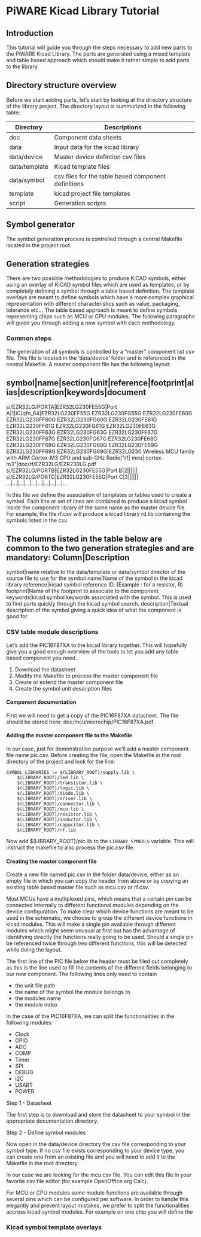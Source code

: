 # PiWARE Kicad Library Tutorial #
## Introduction ##
This tutorial will guide you through the steps necessary to add new parts to the PiWARE Kicad Library.
The parts are generated using a mixed template and table based approach which should make it rather simple to add parts to the library.

## Directory structure overview ##
Before we start adding parts, let’s start by looking at the directory structure of the library project.
The directory layout is summurized in the following table:

Directory|Descriptions
---------|------------
doc|Component data sheets
data|Input data for the kicad library
data/device| Master device defintion csv files
data/template| Kicad template files
data/symbol|csv files for the table based component definitions
template|kicad project file templates
script|Generation scripts

## Symbol generator ##

The symbol generation process is controlled through a central Makefile located in the project root.


## Generation strategies ##
There are two possible methodologies to produce KiCAD symbols, either using an overlay of KiCAD symbol files which are used as templates, or by completely defining a symbol through a table based definition.
The template overlays are meant to define symbols which have a more complex graphical representation with different characteristics such as value, packaging, tolerance etc...
The table based approach is meant to define symbols representing chips such as MCU or CPU modules. The following paragraphs will guide you through adding a new symbol with each methodology.

### Common steps ###
The generation of all symbols is controlled by a “master” component list csv file. This file is located in the ‘data/device’ folder and is referenced in the central Makefile.
A master component file has the following layout:

symbol|name|section|unit|reference|footprint|alias|description|keywords|document
--------------------------------------------------------------------------------
si/EZR32LG/PORTA|EZR32LG230FE55G|Port A|1|IC|qfn_64|EZR32LG230FF55G EZR32LG230FG55G EZR32LG230FE60G EZR32LG230FF60G EZR32LG230FG60G EZR32LG230FE61G EZR32LG230FF61G EZR32LG230FG61G EZR32LG230FE63G EZR32LG230FF63G EZR32LG230FG63G EZR32LG230FE67G EZR32LG230FF67G EZR32LG230FG67G EZR32LG230FE68G EZR32LG230FF68G EZR32LG230FG68G EZR32LG230FE69G EZR32LG230FF69G EZR32LG230FG69G|EZR32LG230 Wireless MCU family with ARM Cortex-M3 CPU and sub-GHz Radio|"rf| mcu| cortex-m3"|doc/rf/EZR32LG/EZR230LG.pdf
si/EZR32LG/PORTB|EZR32LG230FE55G|Port B|2||||||
si/EZR32LG/PORTC|EZR32LG230FE55G|Port C|3||||||
...|...|...|...|...|...|...|...|...|...

In this file we define the association of templates or tables used to create a symbol. Each line or set of lines are combined to produce a kicad symbol inside the component library of the same name as the master device file.
For example, the file rf.csv will produce a kicad library rd.lib containing the symbols listed in the csv.

The columns listed in the table below are common to the two generation strategies and are mandatory:
Column|Description
------------------
symbol|name relative to the data/template or data/symbol director of the source file to use for the symbol 
name|Name of the symbol in the kicad library
reference|kicad symbol reference ID. (Example : for a resistor, R)
footprint|Name of the footprint to associate to the component
keywords|kicad symbol keywords associated with the symbol. This is used to find parts quickly through the kicad symbol search.
description|Textual description of the symbol giving a quick idea of what the component is good for.

### CSV table module descriptions ###

Let’s add the PIC16F87XA to the kicad library together. This will hopefully give you a good enough overview of the tools to let you add any table based component you need.

1. Download the datasheet
2. Modify the Makefile to process the master component file
3. Create or extend the master component file
4. Create the symbol unit description files

#### Component documentation ####
First we will need to get a copy of the PIC16F87XA datasheet. The file should be stored here: doc/mcu/microchip/PIC16F87XA.pdf.

#### Adding the master component file to the Makefile ####
In our case, just for demonstration purpose we’ll add a master component file name pic.csv. Before creating the file, open the Makefile in the root directory of the project and look for the line:

```
SYMBOL_LIBRARIES := $(LIBRARY_ROOT)/supply.lib \
    $(LIBRARY_ROOT)/led.lib \
    $(LIBRARY_ROOT)/transistor.lib \
    $(LIBRARY_ROOT)/logic.lib \
    $(LIBRARY_ROOT)/diode.lib \
    $(LIBRARY_ROOT)/driver.lib \
    $(LIBRARY_ROOT)/connector.lib \
    $(LIBRARY_ROOT)/mcu.lib \
    $(LIBRARY_ROOT)/resistor.lib \
    $(LIBRARY_ROOT)/inductor.lib \
    $(LIBRARY_ROOT)/capacitor.lib \
    $(LIBRARY_ROOT)/rf.lib

```

Now add $(LIBRARY_ROOT)/pic.lib to the `LIBRARY_SYMBOLS` variable. This will instruct the makefile to also process the pic.csv file.

#### Creating the master component file ####

Create a new file named pic.csv in the folder data/device, either as an empty file in which you can copy the header from above or by copying an existing table based master file such as mcu.csv or rf.csv.

Most MCUs have a multiplexed pins, which means that a certain pin can be connected internally to different functional modules depending on the device configuration. To make clear which device functions are meant to be used in the schematic,
we choose to group the different device functions in kicad modules. This will make a single pin available through different modules which might seem unusual at first but has the advantage of identifying directly the functions really going to be used.
Should a single pin be referenced twice through two different functions, this will be detected while doing the layout. 

The first line of the PIC file below the header must be filed out completely as this is the line used to fill the contents of the different fields belonging to our new component. The following lines only need to contain 
- the unit file path
- the name of the symbol the module belongs to
- the modules name
- the module index

In the case of the PIC16F87XA, we can split the functionalities in the following modules:

- Clock
- GPIO
- ADC
- COMP
- Timer
- SPI
- DEBUG
- I2C
- USART
- POWER



Step 1 - Datasheet

The first step is to download and store the datasheet to your symbol in the appropriate documentation directory.

Step 2 - Define symbol modules

Now open in the data/device directory the csv file corresponding to your symbol type. If no csv file exists corresponding to your device type, you can create one from an existing file
and you will need to add it to the Makefile in the root directory.

In our case we are looking for the mcu.csv file. You can edit this file in your favorite csv file editor (for example OpenOffice.org Calc).



For MCU or CPU modules some module functions are available through several pins which can be configured per software. In order to handle this elegantly and prevent layout mistakes, 
we prefer to split the functionalities accross kicad symbol modules. For example on one chip you will define the  

### Kicad symbol template overlays ###
